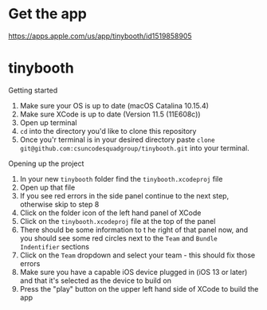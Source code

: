 # Get the app

https://apps.apple.com/us/app/tinybooth/id1519858905

# tinybooth

Getting started
1. Make sure your OS is up to date (macOS Catalina 10.15.4)
2. Make sure XCode is up to date (Version 11.5 (11E608c))
3. Open up terminal
4. `cd` into the directory you'd like to clone this repository
5. Once you'r terminal is in your desired directory paste 
  `clone git@github.com:csuncodesquadgroup/tinybooth.git`
  into your terminal.

Opening up the project
1. In your new `tinybooth` folder find the `tinybooth.xcodeproj` file
2. Open up that file
3. If you see red errors in the side panel continue to the next step, otherwise skip to step 8
4. Click on the folder icon of the left hand panel of XCode
5. Click on the `tinybooth.xcodeproj` file at the top of the panel
6. There should be some information to t he right of that panel now, and you should see some red circles next to the `Team` and `Bundle Indentifier` sections
7. Click on the `Team` dropdown and select your team - this should fix those errors
8. Make sure you have a capable iOS device plugged in (iOS 13 or later) and that it's selected as the device to build on
9. Press the "play" button on the upper left hand side of XCode to build the app

